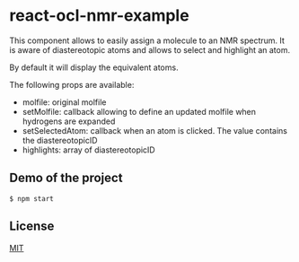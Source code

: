 # react-ocl-nmr-example

This component allows to easily assign a molecule to an NMR spectrum. It is aware
of diastereotopic atoms and allows to select and highlight an atom.

By default it will display the equivalent atoms.


The following props are available:

- molfile: original molfile
- setMolfile: callback allowing to define an updated molfile when hydrogens are expanded
- setSelectedAtom: callback when an atom is clicked. The value contains the diastereotopicID
- highlights: array of diastereotopicID

## Demo of the project

`$ npm start`

## License

[MIT](./LICENSE)

[npm-image]: https://img.shields.io/npm/v/react-ocl-nmr-example.svg
[npm-url]: https://www.npmjs.com/package/react-ocl-nmr-example
[ci-image]: https://github.com/cheminfo/react-ocl-nmr-example/workflows/Node.js%20CI/badge.svg?branch=master
[ci-url]: https://github.com/cheminfo/react-ocl-nmr-example/actions?query=workflow%3A%22Node.js+CI%22
[download-image]: https://img.shields.io/npm/dm/react-ocl-nmr-example.svg
[download-url]: https://www.npmjs.com/package/react-ocl-nmr-example

